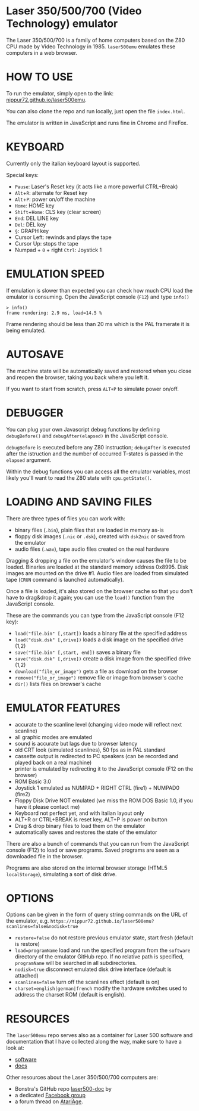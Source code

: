 # Laser 350/500/700 (Video Technology) emulator

The Laser 350/500/700 is a family of home computers based on the Z80 CPU
made by Video Technology in 1985. `laser500emu` emulates these computers in 
a web browser. 

HOW TO USE
==========

To run the emulator, simply open to the link: 
[nippur72.github.io/laser500emu](https://nippur72.github.io/laser500emu/). 

You can also clone the repo and run locally, just open the file `index.html`.

The emulator is written in JavaScript and runs fine in Chrome and FireFox. 

KEYBOARD
========
Currently only the italian keyboard layout is supported.

Special keys:
- `Pause`: Laser's Reset key (it acts like a more powerful CTRL+Break)
- `Alt`+`R`: alternate for Reset key
- `Alt`+`P`: power on/off the machine
- `Home`: HOME key
- `Shift`+`Home`: CLS key (clear screen)
- `End`: DEL LINE key
- `Del`: DEL key 
- `§`: GRAPH key 
- Cursor Left: rewinds and plays the tape
- Cursor Up: stops the tape
- Numpad + `0` + right `Ctrl`: Joystick 1

EMULATION SPEED
===============

If emulation is slower than expected you can check how much CPU load 
the emulator is consuming. Open the JavaScript console (`F12`) and type `info()`
```
> info()
frame rendering: 2.9 ms, load=14.5 %
```
Frame rendering should be less than 20 ms which is the PAL framerate 
it is being emulated.

AUTOSAVE
========
The machine state will be automatically saved and restored when you 
close and reopen the browser, taking you back where you left it.

If you want to start from scratch, press `ALT+P` to simulate power on/off.

DEBUGGER
========
You can plug your own Javascript debug functions by defining 
`debugBefore()` and `debugAfter(elapsed)` in the JavaScript console.

`debugBefore` is executed before any Z80 instruction; `debugAfter` is executed
after the istruction and the number of occurred T-states is passed in the `elapsed` argument.

Within the debug functions you can access all the emulator variables, most likely 
you'll want to read the Z80 state with `cpu.getState()`. 

LOADING AND SAVING FILES
========================
There are three types of files you can work with:

- binary files (`.bin`), plain files that are loaded in memory as-is
- floppy disk images (`.nic` or `.dsk`), created with `dsk2nic` or saved from the emulator
- audio files (`.wav`), tape audio files created on the real hardware

Dragging & dropping a file on the emulator's window causes the file to be loaded.
Binaries are loaded at the standard memory address 0x8995. Disk images are mounted on
the drive #1. Audio files are loaded from simulated tape (`CRUN` command is launched 
automatically).

Once a file is loaded, it's also stored on the browser cache so that you don't have
to drag&drop it again; you can use the `load()` function from the JavaScript console.

These are the commands you can type from the JavaScript console (F12 key):

- `load("file.bin" [,start])` loads a binary file at the specified address
- `load("disk.dsk" [,drive])` loads a disk image on the specified drive (1,2)
- `save("file.bin" [,start, end])` saves a binary file 
- `save("disk.dsk" [,drive])` create a disk image from the specified drive (1,2)
- `download("file_or_image")` gets a file as download on the browser
- `remove("file_or_image")` remove file or image from browser's cache
- `dir()` lists files on browser's cache

EMULATOR FEATURES
=================
- accurate to the scanline level (changing video mode will reflect next scanline)
- all graphic modes are emulated 
- sound is accurate but lags due to browser latency
- old CRT look (simulated scanlines), 50 fps as in PAL standard
- cassette output is redirected to PC speakers (can be recorded and played back on a real machine)
- printer is emulated by redirecting it to the JavaScript console (F12 on the browser)
- ROM Basic 3.0 
- Joystick 1 emulated as NUMPAD + RIGHT CTRL (fire1) + NUMPAD0 (fire2)
- Floppy Disk Drive NOT emulated (we miss the ROM DOS Basic 1.0, if you have it please contact me)
- Keyboard not perfect yet, and with italian layout only
- ALT+R or CTRL+BREAK is reset key, ALT+P is power on button
- Drag & drop binary files to load them on the emulator
- automatically saves and restores the state of the emulator

There are also a bunch of commands that you can run from the JavaScript console (F12)
to load or save programs. Saved programs are seen as a downloaded file in the browser.

Programs are also stored on the internal browser storage (HTML5 `localStorage`), simulating
a sort of disk drive.

OPTIONS
=======
Options can be given in the form of query string commands on the URL of the emulator,
e.g. `https://nippur72.github.io/laser500emu?scanlines=false&nodisk=true`

- `restore=false` do not restore previous emulator state, start fresh (default is restore)
- `load=programName` load and run the specified program from the `software` directory of the emulator GitHub repo. If no relative path is specified, `programName` will be searched in all subdirectories. 
- `nodisk=true` disconnect emulated disk drive interface (default is attached)
- `scanlines=false` turn off the scanlines effect (default is on)
- `charset=english|german|french` modify the hardware switches used to address the charset ROM (default is english). 

RESOURCES
=========

The `laser500emu` repo serves also as a container for Laser 500 software 
and documentation that I have collected along the way, make sure to have a look at:

- [software](https://github.com/nippur72/laser500emu/tree/gh-pages/software)
- [docs](https://github.com/nippur72/laser500emu/tree/gh-pages/docs)

Other resources about the Laser 350/500/700 computers are:

- Bonstra's GitHub repo [laser500-doc](https://github.com/Bonstra/laser500-doc) by 
- a dedicated [Facebook group](https://www.facebook.com/groups/263150584310074) 
- a forum thread on [AtariAge](http://atariage.com/forums/topic/187667-any-info-on-video-technology-laser-500-computer/page-1).
